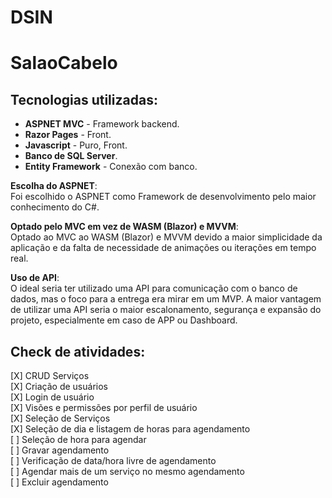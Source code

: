 # DSIN

# SalaoCabelo

## Tecnologias utilizadas:
- **ASPNET MVC** - Framework backend.
- **Razor Pages** - Front.
- **Javascript** - Puro, Front.
- **Banco de SQL Server**.
- **Entity Framework** - Conexão com banco.

**Escolha do ASPNET**:  
Foi escolhido o ASPNET como Framework de desenvolvimento pelo maior conhecimento do C#.

**Optado pelo MVC em vez de WASM (Blazor) e MVVM**:  
Optado ao MVC ao WASM (Blazor) e MVVM devido a maior simplicidade da aplicação e da falta de necessidade de animações ou iterações em tempo real.

**Uso de API**:  
O ideal seria ter utilizado uma API para comunicação com o banco de dados, mas o foco para a entrega era mirar em um MVP. A maior vantagem de utilizar uma API seria o maior escalonamento, segurança e expansão do projeto, especialmente em caso de APP ou Dashboard.

## Check de atividades:
 [X] CRUD Serviços  
 [X] Criação de usuários  
 [X] Login de usuário  
 [X] Visões e permissões por perfil de usuário  
 [X] Seleção de Serviços  
 [X] Seleção de dia e listagem de horas para agendamento  
 [ ] Seleção de hora para agendar  
 [ ] Gravar agendamento  
 [ ] Verificação de data/hora livre de agendamento  
 [ ] Agendar mais de um serviço no mesmo agendamento  
 [ ] Excluir agendamento  
